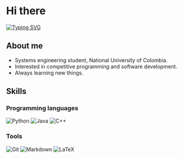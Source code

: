 # Hi there

[![Typing SVG](https://readme-typing-svg.demolab.com?font=Fira+Code&pause=1000&color=F7F7F7&width=500&lines=I'm+Cristian+Motta;Systems+engineering+student;Lifelong+learner)](https://git.io/typing-svg)

## About me

- Systems engineering student, National University of Colombia.
- Interested in competitive programming and software development.
- Always learning new things.

## Skills

### Programming languages

![Python](https://img.icons8.com/color/50/null/python--v1.png)
![Java](https://img.icons8.com/color/50/null/java-coffee-cup-logo--v1.png)
![C++](https://img.icons8.com/color/50/null/c-plus-plus-logo.png)

### Tools

![Git](https://img.icons8.com/color/50/null/git.png)
![Markdown](https://img.icons8.com/color/50/null/markdown.png)
![LaTeX](https://img.icons8.com/color/50/null/latex.png)
